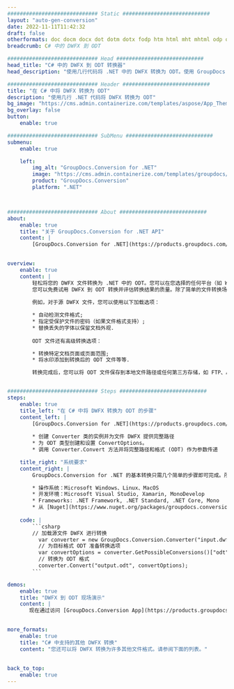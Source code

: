 ```yaml
---
############################# Static ############################
layout: "auto-gen-conversion"
date: 2022-11-11T11:42:32
draft: false
otherformats: doc docm docx dot dotm dotx fodp htm html mht mhtml odp odt otp pot potm potx pps ppsm ppsx ppt pptm pptx rtf
breadcrumb: C# 中的 DWFX 到 ODT

############################# Head ############################
head_title: "C# 中的 DWFX 到 ODT 转换器"
head_description: "使用几行代码将 .NET 中的 DWFX 转换为 ODT。使用 GroupDocs 文档转换 API 转换 160 多种文件格式。"

############################# Header ############################
title: "在 C# 中将 DWFX 转换为 ODT"
description: "使用几行 .NET 代码将 DWFX 转换为 ODT"
bg_image: "https://cms.admin.containerize.com/templates/aspose/App_Themes/V3/images/bg/header1.png"
bg_overlay: false
button:
    enable: true

############################# SubMenu ############################
submenu:
    enable: true

    left:
        img_alt: "GroupDocs.Conversion for .NET"
        image: "https://cms.admin.containerize.com/templates/groupdocs/images/product-logos/90x90-noborder/groupdocs-conversion-net.png"
        product: "GroupDocs.Conversion"
        platform: ".NET"



############################# About ############################
about:
    enable: true
    title: "关于 GroupDocs.Conversion for .NET API"
    content: |
        [GroupDocs.Conversion for .NET](https://products.groupdocs.com/conversion/net/)可用于转换Microsoft Word、Excel、PowerPoint、PDF、Visio等格式。 GroupDocs.Conversion 是一个独立的 API，适用于需要高性能的后端和内部系统。它不依赖于任何软件，例如 Microsoft 或 Open Office。
    

overview:
    enable: true
    content: |
        轻松将您的 DWFX 文件转换为 .NET 中的 ODT。您可以在您选择的任何平台（如 Windows、Linux、macOS）中仅使用几行 C# 代码行。
        您可以免费试用 DWFX 到 ODT 转换并评估转换结果的质量。除了简单的文件转换场景，您还可以尝试更高级的选项来加载源 DWFX 文件和保存输出 ODT 结果。 
        
        例如，对于源 DWFX 文件，您可以使用以下加载选项：

        * 自动检测文件格式;
        * 指定受保护文件的密码（如果文件格式支持）;
        * 替换丢失的字体以保留文档外观.
        
        ODT 文件还有高级转换选项：

        * 转换特定文档页面或页面范围;
        * 将水印添加到转换后的 ODT 文件等等.

        转换完成后，您可以将 ODT 文件保存到本地文件路径或任何第三方存储，如 FTP、Amazon S3、Google Drive、Dropbox 等。请注意 - 将 DWFX 转换为 ODT 无需安装任何额外的软件 - 如 MS Office、Open Office、Adobe Acrobat Reader 等。


############################# Steps ############################
steps:
    enable: true
    title_left: "在 C# 中将 DWFX 转换为 ODT 的步骤"
    content_left: |
        [GroupDocs.Conversion for .NET](https://products.groupdocs.com/conversion/net/) 使开发人员只需几行代码即可轻松地将 DWFX 文件转换为 ODT。
        
        * 创建 Converter 类的实例并为文件 DWFX 提供完整路径
        * 为 ODT 类型创建和设置 ConvertOptions。
        * 调用 Converter.Convert 方法并将完整路径和格式 (ODT) 作为参数传递

    title_right: "系统要求"
    content_right: |
        GroupDocs.Conversion for .NET 的基本转换只需几个简单的步骤即可完成。所有主要平台和操作系统都支持我们的 API。在执行以下代码之前，请确保您的系统上安装了以下先决条件。

        * 操作系统：Microsoft Windows、Linux、MacOS
        * 开发环境：Microsoft Visual Studio, Xamarin, MonoDevelop
        * Frameworks: .NET Framework, .NET Standard, .NET Core, Mono
        * 从 [Nuget](https://www.nuget.org/packages/groupdocs.conversion) 获取最新的 GroupDocs.Conversion for .NET
         
    code: |
        ```csharp    
        // 加载源文件 DWFX 进行转换
          var converter = new GroupDocs.Conversion.Converter("input.dwfx");
          // 为目标格式 ODT 准备转换选项
          var convertOptions = converter.GetPossibleConversions()["odt"].ConvertOptions;
          // 转换为 ODT 格式
          converter.Convert("output.odt", convertOptions);
        ```

demos:
    enable: true
    title: "DWFX 到 ODT 现场演示"
    content: |
       现在通过访问 [GroupDocs.Conversion App](https://products.groupdocs.app/conversion/family) 网站将 DWFX 转换为 ODT。在线演示具有以下优点
          

more_formats:
    enable: true
    title: "C# 中支持的其他 DWFX 转换"
    content: "您还可以将 DWFX 转换为许多其他文件格式。请参阅下面的列表。"
       
       
back_to_top:
    enable: true
---
```

